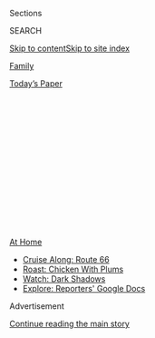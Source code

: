 <div id="app">

<div>

<div>

<div>

<div class="NYTAppHideMasthead css-1q2w90k e1suatyy0">

<div class="section css-ui9rw0 e1suatyy2">

<div class="css-eph4ug er09x8g0">

<div class="css-6n7j50">

</div>

<span class="css-1dv1kvn">Sections</span>

<div class="css-10488qs">

<span class="css-1dv1kvn">SEARCH</span>

</div>

[Skip to content](#site-content)[Skip to site
index](#site-index)

</div>

<div id="masthead-section-label" class="css-1wr3we4 eaxe0e00">

[Family](https://www.nytimes3xbfgragh.onion/section/well/family)

</div>

<div class="css-10698na e1huz5gh0">

</div>

</div>

<div id="masthead-bar-one" class="section hasLinks css-15hmgas e1csuq9d3">

<div class="css-uqyvli e1csuq9d0">

</div>

<div class="css-1uqjmks e1csuq9d1">

</div>

<div class="css-9e9ivx">

[](https://myaccount.nytimes3xbfgragh.onion/auth/login?response_type=cookie&client_id=vi)

</div>

<div class="css-1bvtpon e1csuq9d2">

[Today’s
Paper](https://www.nytimes3xbfgragh.onion/section/todayspaper)

</div>

</div>

</div>

</div>

<div data-aria-hidden="false">

<div id="site-content" data-role="main">

<div>

<div class="css-1aor85t" style="opacity:0.000000001;z-index:-1;visibility:hidden">

<div class="css-1hqnpie">

<div class="css-epjblv">

<span class="css-17xtcya">[Family](/section/well/family)</span><span class="css-x15j1o">|</span><span class="css-fwqvlz">The
Causes of Estrangement, and How Families
Heal</span>

</div>

<div class="css-k008qs">

<div class="css-1iwv8en">

<span class="css-18z7m18"></span>

<div>

</div>

</div>

<span class="css-1n6z4y">https://nyti.ms/2ZpCXUG</span>

<div class="css-1705lsu">

<div class="css-4xjgmj">

<div class="css-4skfbu" data-role="toolbar" data-aria-label="Social Media Share buttons, Save button, and Comments Panel with current comment count" data-testid="share-tools">

  - 
  - 
  - 
  - 
    
    <div class="css-6n7j50">
    
    </div>

  - 
  - 

</div>

</div>

</div>

</div>

</div>

</div>

<div class="css-13pd83m">

<div id="NYT_TOP_BANNER_REGION">

<div>

<div id="maps-athome-menu" class="section css-l08pwh interactive-content interactive-size-medium">

<div class="css-17ih8de interactive-body">

<div class="at-home-nav__innerContainer">

<div class="at-home-nav__title">

[At
Home](https://www.nytimes3xbfgragh.onion/spotlight/at-home?action=click&pgtype=Article&state=default&region=TOP_BANNER&context=at_home_menu)

</div>

  - [Cruise Along:
    Route 66](https://www.nytimes3xbfgragh.onion/2020/09/07/travel/route-66.html?action=click&pgtype=Article&state=default&region=TOP_BANNER&context=at_home_menu)
  - [Roast: Chicken With
    Plums](https://www.nytimes3xbfgragh.onion/2020/09/04/dining/sheet-pan-chicken.html?action=click&pgtype=Article&state=default&region=TOP_BANNER&context=at_home_menu)
  - [Watch: Dark
    Shadows](https://www.nytimes3xbfgragh.onion/2020/09/04/arts/television/dark-shadows-stream.html?action=click&pgtype=Article&state=default&region=TOP_BANNER&context=at_home_menu)
  - [Explore: Reporters' Google
    Docs](https://www.nytimes3xbfgragh.onion/interactive/2020/at-home/even-more-reporters-editors-diaries-lists-recommendations.html?action=click&pgtype=Article&state=default&region=TOP_BANNER&context=at_home_menu)

</div>

</div>

</div>

</div>

</div>

</div>

<div id="top-wrapper" class="css-1sy8kpn">

<div id="top-slug" class="css-l9onyx">

Advertisement

</div>

[Continue reading the main
story](#after-top)

<div class="ad top-wrapper" style="text-align:center;height:100%;display:block;min-height:250px">

<div id="top" class="place-ad" data-position="top" data-size-key="top">

</div>

</div>

<div id="after-top">

</div>

</div>

<div>

<div id="sponsor-wrapper" class="css-1hyfx7x">

<div id="sponsor-slug" class="css-19vbshk">

Supported by

</div>

[Continue reading the main
story](#after-sponsor)

<div id="sponsor" class="ad sponsor-wrapper" style="text-align:center;height:100%;display:block">

</div>

<div id="after-sponsor">

</div>

</div>

<div class="css-186x18t">

</div>

<div class="css-1vkm6nb ehdk2mb0">

# The Causes of Estrangement, and How Families Heal

</div>

For those who reconcile with estranged relatives, the key is “letting go
of the attempt to have the other person see the past as they saw it,”
the author of a new book
says.

<div class="css-79elbk" data-testid="photoviewer-wrapper">

<div class="css-z3e15g" data-testid="photoviewer-wrapper-hidden">

</div>

<div class="css-1a48zt4 ehw59r15" data-testid="photoviewer-children">

![<span class="css-cnj6d5 e1z0qqy90" itemprop="copyrightHolder"><span class="css-1ly73wi e1tej78p0">Credit...</span><span><span>PenguinRandomHouse</span></span></span>](https://static01.graylady3jvrrxbe.onion/images/2020/09/09/well/00well-pillemer2/00well-pillemer2-articleLarge.jpg?quality=75&auto=webp&disable=upscale)

</div>

</div>

<div class="css-18e8msd">

<div class="css-vp77d3 epjyd6m0">

<div class="css-1baulvz">

By [<span class="css-1baulvz last-byline" itemprop="name">Paula
Span</span>](https://www.nytimes3xbfgragh.onion/by/paula-span)

</div>

</div>

  - 
    
    <div class="css-ld3wwf e16638kd2">
    
    Sept. 10,
    2020
    
    </div>

  - 
    
    <div class="css-4xjgmj">
    
    <div class="css-d8bdto" data-role="toolbar" data-aria-label="Social Media Share buttons, Save button, and Comments Panel with current comment count" data-testid="share-tools">
    
      - 
      - 
      - 
      - 
        
        <div class="css-6n7j50">
        
        </div>
    
      - 
      - 
    
    </div>
    
    </div>

</div>

</div>

<div class="section meteredContent css-1r7ky0e" name="articleBody" itemprop="articleBody">

<div class="css-1fanzo5 StoryBodyCompanionColumn">

<div class="css-53u6y8">

A 21-year-old college student who hasn’t spoken to her mother since high
school.

A woman who cannot get along with her daughter-in-law, and who therefore
has no contact with her son.

Three siblings who stopped speaking because of a disputed inheritance 30
years ago.

Family estrangement — a topic once so distressing and shameful that
people hesitated to discuss it — is drawing more attention as some tell
their stories and researchers delve into its causes and consequences.

Karl Pillemer, a family sociologist at Cornell University, has just
published [“Fault Lines: Fractured Families and How to Mend
Them,”](https://www.penguinrandomhouse.com/books/595000/fault-lines-by-karl-pillemer-phd/)
a book that provides something rare in this realm — actual data.

He asked participants in a representative national survey, “Is there a
relative with whom you have no contact?” Among the 1,340 people who
answered an online questionnaire, a substantial 27 percent reported
being estranged from a family member. And half had been estranged for
four years or more.

</div>

</div>

<div class="css-1fanzo5 StoryBodyCompanionColumn">

<div class="css-53u6y8">

During a five-year period, Dr. Pillemer and his colleagues conducted
hundreds of interviews with people estranged from their parents, adult
children, siblings or other relatives. They also interviewed many who
had reconciled, and Dr. Pillemer has passed along their advice in his
book.

(Another book on the topic, [“Rules of
Estrangement”](https://www.penguinrandomhouse.com/books/622584/rules-of-estrangement-by-joshua-coleman-phd/)
by Joshua Coleman, a psychologist in the Bay Area, is coming in March.)

I spoke by phone with Dr. Pillemer about his findings. Our conversation
has been edited and
condensed.

<div class="css-79elbk" data-testid="photoviewer-wrapper">

<div class="css-z3e15g" data-testid="photoviewer-wrapper-hidden">

</div>

<div class="css-1a48zt4 ehw59r15" data-testid="photoviewer-children">

<div class="css-zgakxe erfvjey0">

<span class="css-1ly73wi e1tej78p0">Image</span>

<div class="css-zjzyr8">

<div data-testid="lazyimage-container" style="height:316.42222222222216px">

</div>

</div>

</div>

<span class="css-16f3y1r e13ogyst0" data-aria-hidden="true">Karl
Pillemer</span>

</div>

</div>

**Paula Span:** **We appear to be hearing more about estrangement, when
for so long it seemed to be something people just didn’t talk about.**

</div>

</div>

<div class="css-1fanzo5 StoryBodyCompanionColumn">

<div class="css-53u6y8">

**Karl Pillemer:** It was astonishing to me to find so little scientific
literature on it.

But high-profile celebrities have brought it to the forefront. Prince
Harry and Meghan Markle. Angelina Jolie, famously estranged from her
father, Jon Voight. Tara Westover’s book, “Educated.”

Estrangement may have been less common when families lived closer to one
another and there was more routine interaction, a social norm that you
maintain contact at all costs. When I interview older people, they often
describe hanging in with their families no matter what.

With the baby boomers and younger, there’s more of a sense that if the
relationship’s not working out, they can move on.

This phenomenon of cutting off or being cut off from a family member is
strikingly common in America.

**Plus, you didn’t find differences when considering gender or race or
education level — this can happen to anyone. Can you explain what you
call pathways, the most common reasons or explanations for
estrangement?**

One is difficult childhood histories: Abusive parenting, harsh
parenting, memories of parental favoritism — people don’t always get
over those. They carry them into adulthood.

Second, divorce, no matter when it appears in the life cycle. Children
are more likely to lose contact with fathers, the research shows, but
the disruption can weaken the ties to both parents.

</div>

</div>

<div class="css-1fanzo5 StoryBodyCompanionColumn">

<div class="css-53u6y8">

Also, the problematic in-law. In a striking number of cases, someone in
the family of origin thinks you’ve married the wrong person, and the
classic conflict between the demands of your own family and your partner
can’t be resolved.

<div id="NYT_MAIN_CONTENT_2_REGION" class="css-9tf9ac">

<div>

</div>

</div>

Then there’s money. There’s lots of resentment around how inheritances
are distributed. You can divide your money among your kids, but you
can’t divide tangible property like heirlooms or a summer house. But
also business deals gone wrong can contribute, or loans unrepaid.

And unmet expectations. An archetypal example involves caregiving for
aging parents: Sibling A is left with all the care and Sibling B doesn’t
do anything, so Sibling A says, “I’m done.”

Finally, lifestyle and value discrepancies, especially in parent and
child relationships. A kid coming out as gay or lesbian. A religious
conversion. Different politics.

**You point out that when people look back at what went wrong, they have
divergent views of the past. They can’t even agree on what actually
occurred or who said what.**

Right. It’s not a realistic expectation to believe that a sibling, a
parent, an adult child is going to come over to your view of these past
events. But it’s an almost indelible wish. People are often in long-term
estrangements because the other person supposedly can’t see the reality
of the past.

We know from psychology that we love our own narratives and we don’t
give them up. You’re not going to align the perspectives of the sister
who felt she was emotionally abused and the brother who thought he was
just doing normal teasing.

</div>

</div>

<div class="css-1fanzo5 StoryBodyCompanionColumn">

<div class="css-53u6y8">

**You describe estrangement as a wound that won’t heal.**

People experience estrangement as isolating and shameful. They often
experience guilt. And there’s stigma attached. Other people think
there’s something wrong with your family.

Analyzing the survey data, there were correlations between being
estranged and feeling anxious or depressed or isolated.

**Your “reconcilers” — about 100 of them in your interview sample —
weren’t obviously different from the others, were they?**

They were remarkably similar in what caused the estrangement, how
upsetting it was and how long it had gone on. If I showed you accounts
of how the estrangement occurred and how difficult it was, you wouldn’t
be able to distinguish between those who eventually reconciled and those
that haven’t.

**What shifted for these reconcilers? After years of estrangement, what
made contact possible?**

The situation had changed or the person had changed. If the issue was a
problematic in-law and there was a divorce, the barrier wasn’t there
anymore.

Or people began to feel the pressure of a limited time horizon.
Observing their own or others’ health problems made them think they
could no longer put it off.

And just the passage of time. It let some of the angry feelings
dissipate. One of my interviewees said, “Boy, the argument that started
it seems so trivial now.”

</div>

</div>

<div class="css-1fanzo5 StoryBodyCompanionColumn">

<div class="css-53u6y8">

**Your reconcilers offered some helpful strategies, one of which was
letting go of the past. They don’t mean that you forgive and forget, but
that you accept that you and the other person won’t ever have the same
view of what happened.**

People who reconcile describe the experience as letting go of the
attempt to have the other person see the past as they saw it.

**They also talk about changing their expectations.**

Reconciliation is usually imperfect, even if it’s good. So determining
the least you can accept in the relationship was a very useful exercise.

It did involve settling for less, in most cases. It was still worth it
to be back in the relationship.

**Here’s a popular word: boundaries. How do they work in resolving
estrangement?**

The reconcilers developed very clear terms, specific conditions under
which the relationship could exist. “If you’re in my house, you can’t
say anything negative about my husband. That’s the rule.”

**I know some readers will respond that they feel fully justified in
cutting off contact. And that anyone urging them to reconcile — or
simply telling them how to reconcile — doesn’t accept their view that
they did the right thing.**

I’m not recommending that individuals reconcile. But for the vast
majority who do, it turned out to be a positive, sometimes even
life-changing experience. They found it to be a major life
accomplishment.

</div>

</div>

<div class="css-1fanzo5 StoryBodyCompanionColumn">

<div class="css-53u6y8">

The number of people who were completely estranged from a close relative
and identified that as a positive event, one they were glad had
occurred, were certainly a minority.

I would say to the people who feel that it was the best thing they ever
did and they feel liberated as a result: More power to you. But for most
people in estrangement, that’s not their experience. They feel there’s
something missing from their lives.

</div>

</div>

<div>

</div>

</div>

<div>

</div>

<div>

</div>

<div>

</div>

<div>

<div id="bottom-wrapper" class="css-1ede5it">

<div id="bottom-slug" class="css-l9onyx">

Advertisement

</div>

[Continue reading the main
story](#after-bottom)

<div id="bottom" class="ad bottom-wrapper" style="text-align:center;height:100%;display:block;min-height:90px">

</div>

<div id="after-bottom">

</div>

</div>

</div>

</div>

</div>

## Site Index

<div>

</div>

## Site Information Navigation

  - [© <span>2020</span> <span>The New York Times
    Company</span>](https://help.nytimes3xbfgragh.onion/hc/en-us/articles/115014792127-Copyright-notice)

<!-- end list -->

  - [NYTCo](https://www.nytco.com/)
  - [Contact
    Us](https://help.nytimes3xbfgragh.onion/hc/en-us/articles/115015385887-Contact-Us)
  - [Work with us](https://www.nytco.com/careers/)
  - [Advertise](https://nytmediakit.com/)
  - [T Brand Studio](http://www.tbrandstudio.com/)
  - [Your Ad
    Choices](https://www.nytimes3xbfgragh.onion/privacy/cookie-policy#how-do-i-manage-trackers)
  - [Privacy](https://www.nytimes3xbfgragh.onion/privacy)
  - [Terms of
    Service](https://help.nytimes3xbfgragh.onion/hc/en-us/articles/115014893428-Terms-of-service)
  - [Terms of
    Sale](https://help.nytimes3xbfgragh.onion/hc/en-us/articles/115014893968-Terms-of-sale)
  - [Site
    Map](https://spiderbites.nytimes3xbfgragh.onion)
  - [Help](https://help.nytimes3xbfgragh.onion/hc/en-us)
  - [Subscriptions](https://www.nytimes3xbfgragh.onion/subscription?campaignId=37WXW)

</div>

</div>

</div>

</div>
